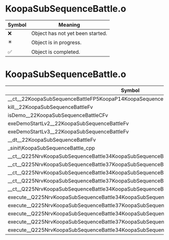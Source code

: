 # KoopaSubSequenceBattle.o
| Symbol | Meaning 
| ------------- | ------------- 
| :x: | Object has not yet been started. 
| :eight_pointed_black_star: | Object is in progress. 
| :white_check_mark: | Object is completed. 


# KoopaSubSequenceBattle.o
| Symbol | Decompiled? |
| ------------- | ------------- |
| __ct__22KoopaSubSequenceBattleFP5KoopaP14KoopaSequencerP15KoopaBattleBase | :x: |
| kill__22KoopaSubSequenceBattleFv | :x: |
| isDemo__22KoopaSubSequenceBattleCFv | :x: |
| exeDemoStartLv2__22KoopaSubSequenceBattleFv | :x: |
| exeDemoStartLv3__22KoopaSubSequenceBattleFv | :x: |
| __dt__22KoopaSubSequenceBattleFv | :x: |
| __sinit_\KoopaSubSequenceBattle_cpp | :x: |
| __ct__Q225NrvKoopaSubSequenceBattle34KoopaSubSequenceBattleNrvBattleLv1Fv | :x: |
| __ct__Q225NrvKoopaSubSequenceBattle37KoopaSubSequenceBattleNrvDemoStartLv2Fv | :x: |
| __ct__Q225NrvKoopaSubSequenceBattle34KoopaSubSequenceBattleNrvBattleLv2Fv | :x: |
| __ct__Q225NrvKoopaSubSequenceBattle37KoopaSubSequenceBattleNrvDemoStartLv3Fv | :x: |
| __ct__Q225NrvKoopaSubSequenceBattle34KoopaSubSequenceBattleNrvBattleLv3Fv | :x: |
| execute__Q225NrvKoopaSubSequenceBattle34KoopaSubSequenceBattleNrvBattleLv3CFP5Spine | :x: |
| execute__Q225NrvKoopaSubSequenceBattle37KoopaSubSequenceBattleNrvDemoStartLv3CFP5Spine | :x: |
| execute__Q225NrvKoopaSubSequenceBattle34KoopaSubSequenceBattleNrvBattleLv2CFP5Spine | :x: |
| execute__Q225NrvKoopaSubSequenceBattle37KoopaSubSequenceBattleNrvDemoStartLv2CFP5Spine | :x: |
| execute__Q225NrvKoopaSubSequenceBattle34KoopaSubSequenceBattleNrvBattleLv1CFP5Spine | :x: |
